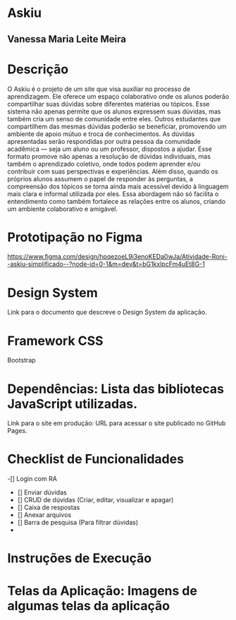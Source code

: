 # Askiu
## Vanessa Maria Leite Meira
# Descrição 
  O Askiu é o projeto de um site que visa auxiliar no processo de aprendizagem. Ele oferece um espaço colaborativo onde os alunos poderão compartilhar suas dúvidas sobre diferentes matérias ou tópicos. Esse sistema não apenas permite que os alunos expressem suas dúvidas, mas também cria um senso de comunidade entre eles. Outros estudantes que compartilhem das mesmas dúvidas poderão se beneficiar, promovendo um ambiente de apoio mútuo e troca de conhecimentos.
  As dúvidas apresentadas serão respondidas por outra pessoa da comunidade acadêmica — seja um aluno ou um professor, dispostos a ajudar. Esse formato promove não apenas a resolução de dúvidas individuais, mas também o aprendizado coletivo, onde todos podem aprender e/ou contribuir com suas perspectivas e experiências. Além disso, quando os próprios alunos assumem o papel de responder às perguntas, a compreensão dos tópicos se torna ainda mais acessível devido à linguagem mais clara e informal utilizada por eles. Essa abordagem não só facilita o entendimento como também fortalece as relações entre os alunos, criando um ambiente colaborativo e amigável.

# Prototipação no Figma
https://www.figma.com/design/hpqezoeL9i3enoKEDa0wJa/Atividade-Roni--askiu-simplificado--?node-id=0-1&m=dev&t=bG1kxlpcFm4uEt8G-1

# Design System
Link para o documento que descreve o Design System da aplicação.

# Framework CSS
Bootstrap

# Dependências: Lista das bibliotecas JavaScript utilizadas. 
Link para o site em produção: URL para acessar o site publicado no GitHub Pages.

# Checklist de Funcionalidades
-[] Login com RA
- [] Enviar dúvidas
- [] CRUD de dúvidas (Criar, editar, visualizar e apagar)
- [] Caixa de respostas
- [] Anexar arquivos
- [] Barra de pesquisa (Para filtrar dúvidas)
- 
# Instruções de Execução


# Telas da Aplicação: Imagens de algumas telas da aplicação
